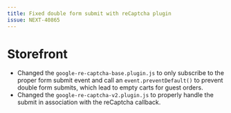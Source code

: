 ```yaml
---
title: Fixed double form submit with reCaptcha plugin
issue: NEXT-40865
---
```

# Storefront
* Changed the `google-re-captcha-base.plugin.js` to only subscribe to the proper form submit event and call an `event.preventDefault()` to prevent double form submits, which lead to empty carts for guest orders.
* Changed the `google-re-captcha-v2.plugin.js` to properly handle the submit in association with the reCaptcha callback.
